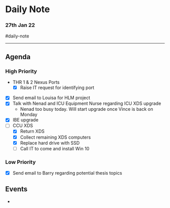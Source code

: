 # Daily Note
### 27th Jan 22

#daily-note 

---

## Agenda
### High Priority
- THR 1 & 2 Nexus Ports
	- [x] Raise IT request for identifying port
- [x] Send email to Louisa for HLM project
- [x] Talk with Nenad and ICU Equipment Nurse regarding ICU XDS upgrade
	- Nenad too busy today. Will start upgrade once Vince is back on Monday
- [x] IBE upgrade
- [ ] CCU XDS
	- [x] Return XDS
	- [x] Collect remaining XDS computers
	- [x] Replace hard drive with SSD
	- [ ] Call IT to come and install Win 10

### Low Priority
- [x] Send email to Barry regarding potential thesis topics

## Events
- 